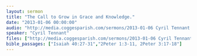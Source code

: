 ```yaml
---
layout: sermon
title: "The Call to Grow in Grace and Knowledge."
date: "2013-01-06 00:00:00"
audio: "http://media.coggesparish.com/sermons/2013-01-06 Cyril Tennant.mp3"
speaker: "Cyril Tennant"
files: ["http://media.coggesparish.com/sermons/2013-01-06 Cyril Tennant.pdf"]
bible_passages: ["Isaiah 40:27-31","2Peter 1:3-11, 2Peter 3:17-18"]
---
```

